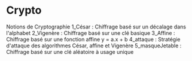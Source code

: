# Crypto
Notions de Cryptographie
1_César : Chiffrage basé sur un décalage dans l'alphabet
2_Vigenère : Chiffrage basé sur une clé basique
3_Affine : Chiffrage basé sur une fonction affine y = a.x + b
4_attaque : Stratégie d'attaque des algorithmes César, affine et Vigenère
5_masqueJetable : Chiffrage basé sur une clé aléatoire à usage unique